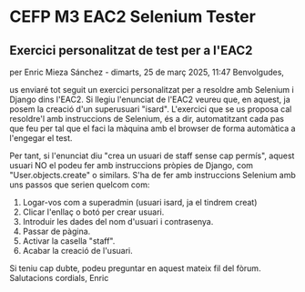 # CEFP M3 EAC2 Selenium Tester
## Exercici personalitzat de test per a l'EAC2
per Enric Mieza Sánchez - dimarts, 25 de març 2025, 11:47
Benvolgudes,

us enviaré tot seguit un exercici personalitzat per a resoldre amb Selenium i Django dins l'EAC2.
Si llegiu l'enunciat de l'EAC2 veureu que, en aquest, ja posem la creació d'un superusuari "isard". L'exercici que se us proposa cal resoldre'l amb instruccions de Selenium, és a dir, automatitzant cada pas que feu per tal que el faci la màquina amb el browser de forma automàtica a l'engegar el test.

Per tant, si l'enunciat diu "crea un usuari de staff sense cap permís", aquest usuari NO el podeu fer amb instruccions pròpies de Django, com "User.objects.create" o similars. S'ha de fer amb instruccions Selenium amb uns passos que serien quelcom com:
1. Logar-vos com a superadmin (usuari isard, ja el tindrem creat)
2. Clicar l'enllaç o botó per crear usuari.
3. Introduir les dades del nom d'usuari i contrasenya.
4. Passar de pàgina.
5. Activar la casella "staff".
6. Acabar la creació de l'usuari.

Si teniu cap dubte, podeu preguntar en aquest mateix fil del fòrum.
Salutacions cordials,
Enric
